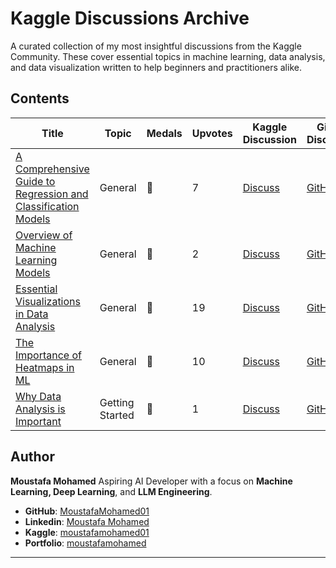 # Kaggle Discussions Archive

A curated collection of my most insightful discussions from the Kaggle Community. These cover essential topics in machine learning, data analysis, and data visualization written to help beginners and practitioners alike.

## Contents

| Title | Topic | Medals | Upvotes | Kaggle Discussion | GitHub Discussion |
|-------|-------|--------|---------|--------------------|--------------------|
| [A Comprehensive Guide to Regression and Classification Models](./discussions/regression-and-classification-guide.md) | General | 🥈 | 7 | [Discuss](https://www.kaggle.com/discussions/general/585552) | [GitHub](https://github.com/orgs/community/discussions/163632) |
| [Overview of Machine Learning Models](./discussions/overview-ml-models.md) | General | 🥉 | 2 | [Discuss](https://www.kaggle.com/discussions/general/585319) | [GitHub](https://github.com/orgs/community/discussions/163429) |
| [Essential Visualizations in Data Analysis](./discussions/essential-visualizations.md) | General | 🥇 | 19 | [Discuss](https://www.kaggle.com/discussions/general/583451) | [GitHub](https://github.com/orgs/community/discussions/161953) |
| [The Importance of Heatmaps in ML](./discussions/importance-of-heatmaps.md) | General | 🥈 | 10 | [Discuss](https://www.kaggle.com/discussions/general/580707) | [GitHub](https://github.com/orgs/community/discussions/161655) |
| [Why Data Analysis is Important](./discussions/why-data-analysis-important.md) | Getting Started | 🥉 | 1 | [Discuss](https://www.kaggle.com/discussions/getting-started/560720) | [GitHub](https://github.com/orgs/community/discussions/163634) |


## Author

**Moustafa Mohamed**
Aspiring AI Developer with a focus on **Machine Learning, Deep Learning**, and **LLM Engineering**.

* **GitHub**: [MoustafaMohamed01](https://github.com/MoustafaMohamed01)
* **Linkedin**: [Moustafa Mohamed](https://www.linkedin.com/in/moustafamohamed01/)
* **Kaggle**: [moustafamohamed01](https://www.kaggle.com/moustafamohamed01)
* **Portfolio**: [moustafamohamed](https://moustafamohamed.netlify.app/)

---
